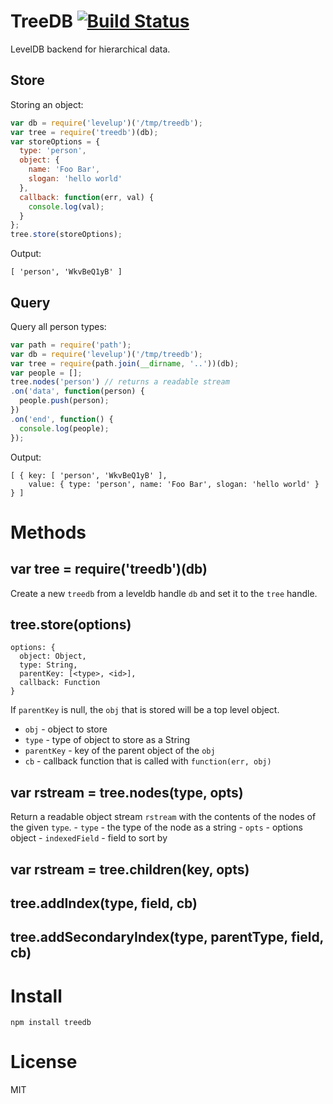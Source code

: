 # TreeDB [![Build Status](https://travis-ci.org/epochtalk/treedb.svg?branch=master)](https://travis-ci.org/epochtalk/treedb)

LevelDB backend for hierarchical data.

Store
-----

Storing an object:

```js
var db = require('levelup')('/tmp/treedb');
var tree = require('treedb')(db);
var storeOptions = {
  type: 'person',
  object: {
    name: 'Foo Bar',
    slogan: 'hello world'
  },
  callback: function(err, val) {
    console.log(val);
  }
};
tree.store(storeOptions);

```

Output:

```
[ 'person', 'WkvBeQ1yB' ]
```

Query
-----

Query all person types:

```js
var path = require('path');
var db = require('levelup')('/tmp/treedb');
var tree = require(path.join(__dirname, '..'))(db);
var people = [];
tree.nodes('person') // returns a readable stream
.on('data', function(person) {
  people.push(person);
})
.on('end', function() {
  console.log(people);
});

```

Output:

```
[ { key: [ 'person', 'WkvBeQ1yB' ],
    value: { type: 'person', name: 'Foo Bar', slogan: 'hello world' } } ]
```

Methods
=======

var tree = require('treedb')(db)
--------------------------------

Create a new `treedb` from a leveldb handle `db` and set it to the `tree` handle.

tree.store(options)
------------------------------

```
options: {
  object: Object,
  type: String,
  parentKey: [<type>, <id>],
  callback: Function
}
```

If `parentKey` is null, the `obj` that is stored will be a top level object.

-	`obj` - object to store
-	`type` - type of object to store as a String
-	`parentKey` - key of the parent object of the `obj`
-	`cb` - callback function that is called with `function(err, obj)`

var rstream = tree.nodes(type, opts)
------------------------------------

Return a readable object stream `rstream` with the contents of the nodes of the given `type`. - `type` - the type of the node as a string - `opts` - options object - `indexedField` - field to sort by

var rstream = tree.children(key, opts)
--------------------------------------

tree.addIndex(type, field, cb)
------------------------------

tree.addSecondaryIndex(type, parentType, field, cb)
---------------------------------------------------

Install
=======

```
npm install treedb
```

License
=======

MIT
